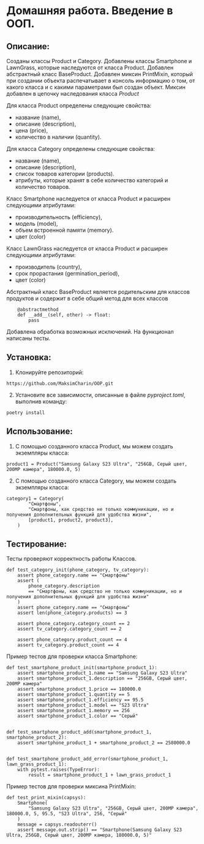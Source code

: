 # Домашняя работа. Введение в ООП.

## Описание:
Созданы классы Product и Category.
Добавлены классы Smartphone и LawnGrass, которые наследуются от класса Product.
Добавлен абстрактный класс BaseProduct.
Добавлен миксин PrintMixin, который при создании объекта распечатывает в консоль информацию о том, 
от какого класса и с какими параметрами был создан объект.
Миксин добавлен в цепочку наследования класса *Product*

Для класса Product определены следующие свойства: 
- название (name), 
- описание (description), 
- цена (price), 
- количество в наличии (quantity).

Для класса Category определены следующие свойства: 
- название (name), 
- описание (description), 
- список товаров категории (products).
- атрибуты, которые хранят в себе количество категорий и количество товаров.

Класс Smartphone наследуется от класса Product и расширен следующими атрибутами: 
- производительность (efficiency),
- модель (model), 
- объем встроенной памяти (memory).
- цвет (color)

Класс LawnGrass наследуется от класса Product и расширен следующими атрибутами:
- производитель (country),
- срок прорастания (germination_period),
- цвет (color)

Абстрактный класс BaseProduct является родительским для классов продуктов и содержит в себе общий метод для всех классов

```
    @abstractmethod
    def __add__(self, other) -> float:
        pass
```
Добавлена обработка возможных исключений. На функционал написаны тесты.

## Установка:
1. Клонируйте репозиторий:
```
https://github.com/MaksimCharin/OOP.git
```
2. Установите все зависимости, описанные в файле *pyproject.toml*, выполнив команду:
```
poetry install
```

## Использование:

1. С помощью созданного класса Product, мы можем создать экземпляры класса:
```
product1 = Product("Samsung Galaxy S23 Ultra", "256GB, Серый цвет, 200MP камера", 180000.0, 5)
```
2. С помощью созданного класса Category, мы можем создать экземпляры класса:
```
category1 = Category(
        "Смартфоны",
        "Смартфоны, как средство не только коммуникации, но и получения дополнительных функций для удобства жизни",
        [product1, product2, product3],
    )
```

## Тестирование:
Тесты проверяют корректность работы Классов.
```
def test_category_init(phone_category, tv_category):
    assert phone_category.name == "Смартфоны"
    assert (
        phone_category.description
        == "Смартфоны, как средство не только коммуникации, но и получения дополнительных функций для удобства жизни"
    )
    assert phone_category.name == "Смартфоны"
    assert len(phone_category.products) == 3

    assert phone_category.category_count == 2
    assert tv_category.category_count == 2

    assert phone_category.product_count == 4
    assert tv_category.product_count == 4
```
Пример тестов для проверки класса Smartphone:

```
def test_smartphone_product_init(smartphone_product_1):
    assert smartphone_product_1.name == "Samsung Galaxy S23 Ultra"
    assert smartphone_product_1.description == "256GB, Серый цвет, 200MP камера"
    assert smartphone_product_1.price == 180000.0
    assert smartphone_product_1.quantity == 5
    assert smartphone_product_1.efficiency == 95.5
    assert smartphone_product_1.model == "S23 Ultra"
    assert smartphone_product_1.memory == 256
    assert smartphone_product_1.color == "Серый"


def test_smartphone_product_add(smartphone_product_1, smartphone_product_2):
    assert smartphone_product_1 + smartphone_product_2 == 2580000.0


def test_smartphone_product_add_error(smartphone_product_1, lawn_grass_product_1):
    with pytest.raises(TypeError):
        result = smartphone_product_1 + lawn_grass_product_1
```
Пример тестов для проверки миксина PrintMixin:
```
def test_print_mixin(capsys):
    Smartphone(
        "Samsung Galaxy S23 Ultra", "256GB, Серый цвет, 200MP камера", 180000.0, 5, 95.5, "S23 Ultra", 256, "Серый"
    )
    message = capsys.readouterr()
    assert message.out.strip() == "Smartphone(Samsung Galaxy S23 Ultra, 256GB, Серый цвет, 200MP камера, 180000.0, 5)"
```
